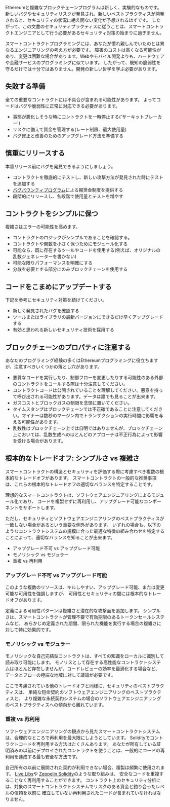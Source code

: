 Ethereumと複雑なブロックチェーンプログラムは新しく、実験的なものです。
新しいバグやセキュリティリスクが発見され、新しいベストプラクティスが開発されると、セキュリティの状況に絶え間ない変化が予想されるはずです。 
したがって、この文書のセキュリティプラクティスに従うことは、スマートコントラクトエンジニアとして行う必要があるセキュリティ対策の始まりに過ぎません。

スマートコントラクトプログラミングには、あなたが慣れ親しんでいたのとは異なるエンジニアリングの考え方が必要です。
障害のコストは高くなる可能性があり、変更は困難な場合があります。Webやモバイル開発よりも、ハードウェアや金融サービスのプログラミングに似ています。
したがって、既知の脆弱性を守るだけでは十分ではありません。開発の新しい哲学を学ぶ必要があります。

## 失敗する準備

全ての重要なコントラクトには不具合が含まれる可能性があります。
よってコードはバグや脆弱性に正常に対応できる必要があります。

  - 事態が悪化しそうな時にコントラクトを一時停止する('サーキットブレーカー')
  - リスクに備えて資金を管理する(レート制限、最大使用量)
  - バグ修正と改善のためのアップグレード方法を準備する

## 慎重にリリースする

本番リリース前にバグを発見できるようにしましょう。

  - コントラクトを徹底的にテストし、新しい攻撃方法が発見された時にテストを追加する
  - [バグバウンティプログラム](software_engineering.md#_7)による報奨金制度を提供する
  - 段階的にリリースし、各段階で使用量とテストを増やす

## コントラクトをシンプルに保つ

複雑さはエラーの可能性を高めます。

  - コントラクトのロジックがシンプルであることを確認する。
  - コントラクトや関数を小さく保つためにモジュール化する
  - 可能なら、既に存在するツールやコードを使用する(例えば、オリジナルの乱数ジェネレーターを書かない)
  - 可能な限りパフォーマンスを明確にする
  - 分散を必要とする部分にのみブロックチェーンを使用する


## コードをこまめにアップデートする

下記を参考にセキュリティ対策を続けてください。

  - 新しく発見されたバグを確認する
  - ツールまたはライブラリの最新バージョンにできるだけ早くアップグレードする
  - 有効と思われる新しいセキュリティ技術を採用する

## ブロックチェーンのプロパティに注意する

あなたのプログラミング経験の多くはEthereumプログラミングに役立ちますが、注意すべきいくつかの落とし穴があります。

  - 悪質なコードを実行したり、制御フローを変更したりする可能性のある外部のコントラクトをコールする際は十分注意してください。
  - コントラクトコードは公開されていることを理解してください。悪意を持って呼び出される可能性があります。データは誰でも見ることが出来ます。
  - ガスコストとブロックガスの制限を念頭に置いてください。
  - タイムスタンプはブロックチェーンでは不正確であることに注意してください。マイナーは数秒のマージン内でトランザクションの実行時間に影響を与える可能性があります。
  - 乱数性はブロックチェーン上では自明ではありませんが、ブロックチェーン上においては、乱数生成へのほとんどのアプローチは不正行為によって影響を受ける場合があります。

## 根本的なトレードオフ: シンプルさ vs 複雑さ

スマートコントラクトの構造とセキュリティを評価する際に考慮すべき複数の根本的なトレードオフがあります。
スマートコントラクトの一般的な推奨事項は、これらの根本的なトレードオフの適切なバランスを特定することです。

理想的なスマートコントラクトは、ソフトウェアエンジニアリングによるモジュール化であり、
コードを複製せずに再利用し、アップグレード可能なコンポーネントをサポートします。

ただし、セキュリティとソフトウェアエンジニアリングのベストプラクティスが一致しない場合があるという重要な例外があります。
いずれの場合も、以下のようなコントラクトシステムの規模に合った最適な特徴の組み合わせを特定することによって、適切なバランスを知ることが出来ます。

- アップグレード不可 vs アップグレード可能
- モノリシック vs モジュラー
- 重複 vs 再利用

### アップグレード不可 vs アップグレード可能

このような複数のリソースは、キルしやすい、アップグレード可能、または変更可能な可用性を強調しますが、
可用性とセキュリティの間には根本的なトレードオフがあります。

定義による可用性パターンは複雑さと潜在的な攻撃面を追加します。
シンプルさは、スマートコントラクトが管理不要で有効期限のあるトークンセールシステムなど、
あらかじめ定義された期間、限られた機能を実行する場合の複雑さに対して特に効果的です。

### モノリシック vs モジュラー

モノリシックな自己完結型コントラクトは、すべての知識をローカルに識別して読み取り可能にします。
モノリスとして存在する高性能なコントラクトシステムはほとんど存在しませんが、コードレビューの効率を最適化する場合など、
データとフローの極端な地域に対して議論が必要です。

ここで考慮されている他のトレードオフと同様に、セキュリティのベストプラクティスは、
単純な短命契約のソフトウェアエンジニアリングのベストプラクティスと、
より複雑な永続契約システムの場合のソフトウェアエンジニアリングのベストプラクティスへの傾向から離れています。

### 重複 vs 再利用

ソフトウェアエンジニアリングの観点から見たスマートコントラクトシステムは、合理的なところで再利用を最大限にしようとしています。
Solidityでコントラクトコードを再利用する方法はたくさんあります。
あなたが所有している証明済みの以前にデプロイされたコントラクトを使うことは、一般的にコードの再利用を達成する最も安全な方法です。

自己所有の以前に展開された契約が利用できない場合、複製は頻繁に使用されます。
[Live Libs](https://github.com/ConsenSys/live-libs)や
[Zeppelin Solidity](https://github.com/OpenZeppelin/zeppelin-solidity)のような取り組みは、
安全なコードを重複することなく再利用することができます。
コントラクト上のセキュリティ分析には、対象のスマートコントラクトシステムでリスクのある資金と釣り合ったレベルの信頼を以前に
確立していない再利用されたコードが含まれていなければなりません。
